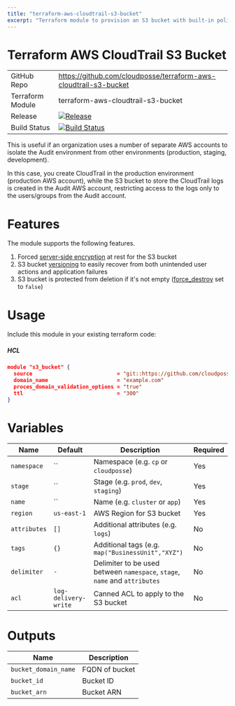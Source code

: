 ```yaml
---
title: "terraform-aws-cloudtrail-s3-bucket"
excerpt: "Terraform module to provision an S3 bucket with built-in policy to allow [CloudTrail](https://aws.amazon.com/cloudtrail/) [logs (https://docs.aws.amazon.com/awscloudtrail/latest/userguide/logging-management-and-data-events-with-cloudtrail.html)."
---
```

# Terraform AWS CloudTrail S3 Bucket

|||
|------|------|
|GitHub Repo|https://github.com/cloudposse/terraform-aws-cloudtrail-s3-bucket|
|Terraform Module|terraform-aws-cloudtrail-s3-bucket|
|Release|[![Release](https://img.shields.io/github/release/cloudposse/terraform-aws-cloudtrail-s3-bucket.svg)](https://github.com/cloudposse/terraform-aws-cloudtrail-s3-bucket/releases)|
|Build Status|[![Build Status](https://travis-ci.org/cloudposse/terraform-aws-cloudtrail-s3-bucket.svg?branch=master)](https://travis-ci.org/cloudposse/terraform-aws-cloudtrail-s3-bucket)|


This is useful if an organization uses a number of separate AWS accounts to isolate the Audit environment from other environments (production, staging, development).

In this case, you create CloudTrail in the production environment (production AWS account), 
while the S3 bucket to store the CloudTrail logs is created in the Audit AWS account, restricting access to the logs only to the users/groups from the Audit account.


# Features

The module supports the following features.

1. Forced [server-side encryption](https://docs.aws.amazon.com/AmazonS3/latest/dev/UsingServerSideEncryption.html) at rest for the S3 bucket
2. S3 bucket [versioning](https://docs.aws.amazon.com/AmazonS3/latest/dev/Versioning.html) to easily recover from both unintended user actions and application failures
3. S3 bucket is protected from deletion if it's not empty ([force_destroy](https://www.terraform.io/docs/providers/aws/r/s3_bucket.html#force_destroy) set to `false`)


# Usage

Include this module in your existing terraform code:


##### HCL
```json
module "s3_bucket" {
  source                           = "git::https://github.com/cloudposse/terraform-aws-cloudtrail-s3-bucket.git?ref=master"
  domain_name                      = "example.com"
  proces_domain_validation_options = "true"
  ttl                              = "300"
}
```

# Variables

|Name|Default|Description|Required|
|------|------|------|------|
|`namespace`|``|Namespace (e.g. `cp` or `cloudposse`)|Yes|
|`stage`|``|Stage (e.g. `prod`, `dev`, `staging`)|Yes|
|`name`|``|Name  (e.g. `cluster` or `app`)|Yes|
|`region`|`us-east-1`|AWS Region for S3 bucket|Yes|
|`attributes`|`[]`|Additional attributes (e.g. `logs`)|No|
|`tags`|`{}`|Additional tags  (e.g. `map("BusinessUnit","XYZ")`|No|
|`delimiter`|`-`|Delimiter to be used between `namespace`, `stage`, `name` and `attributes`|No|
|`acl`|`log-delivery-write`|Canned ACL to apply to the S3 bucket|No|

# Outputs

|Name|Description|
|------|------|
|`bucket_domain_name`|FQDN of bucket|
|`bucket_id`|Bucket ID|
|`bucket_arn`|Bucket ARN|
